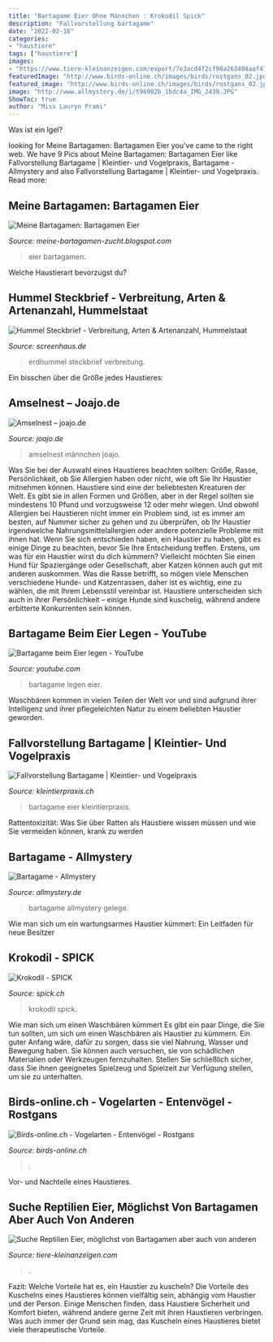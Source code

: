 ```yaml
---
title: "Bartagame Eier Ohne Männchen : Krokodil Spick"
description: "Fallvorstellung bartagame"
date: "2022-02-18"
categories:
- "haustiere"
tags: ["haustiere"]
images:
- "https://www.tiere-kleinanzeigen.com/export/7e3acd4f2cf98a263404aaf47262d.jpg"
featuredImage: "http://www.birds-online.ch/images/birds/rostgans_02.jpg"
featured_image: "http://www.birds-online.ch/images/birds/rostgans_02.jpg"
image: "http://www.allmystery.de/i/t96902b_1bdc4a_IMG_2439.JPG"
ShowToc: true
author: "Miss Lauryn Frami"
---
```



Was ist ein Igel?

	

		
looking for Meine Bartagamen: Bartagamen Eier you've came to the right web. We have 9 Pics about Meine Bartagamen: Bartagamen Eier like Fallvorstellung Bartagame | Kleintier- und Vogelpraxis, Bartagame - Allmystery and also Fallvorstellung Bartagame | Kleintier- und Vogelpraxis. Read more:
		
    
## Meine Bartagamen: Bartagamen Eier

<img loading=lazy src="https://2.bp.blogspot.com/-zt_w8O0XVZc/T5lSzbg49_I/AAAAAAAAAAU/E2N9mT-hNOM/s1600/PICT9718+-+Kopie.JPG" onerror="this.onerror=null;this.src='https://tse1.mm.bing.net/th?id=OIP.TUrrHhUbyGOvIG4by_IgOwHaFj&amp;pid=15.1';" alt="Meine Bartagamen: Bartagamen Eier">

_Source: meine-bartagamen-zucht.blogspot.com_

>eier bartagamen. 

	

Welche Haustierart bevorzugst du?

    
## Hummel Steckbrief - Verbreitung, Arten &amp; Artenanzahl, Hummelstaat

<img loading=lazy src="https://www.screenhaus.de/wp-content/uploads/2020/03/Erdhummel-1024x682.jpg" onerror="this.onerror=null;this.src='https://tse3.mm.bing.net/th?id=OIP.awpEf7AkQyogCCirtzH3YQHaE7&amp;pid=15.1';" alt="Hummel Steckbrief - Verbreitung, Arten &amp; Artenanzahl, Hummelstaat">

_Source: screenhaus.de_

>erdhummel steckbrief verbreitung. 

	

Ein bisschen über die Größe jedes Haustieres:

    
## Amselnest – Joajo.de

<img loading=lazy src="http://joajo.de/wp-content/uploads/2013/04/002251.jpg" onerror="this.onerror=null;this.src='https://tse4.mm.bing.net/th?id=OIP.NE_zYw9NsSKsSDgTRvRbEQHaFj&amp;pid=15.1';" alt="Amselnest – joajo.de">

_Source: joajo.de_

>amselnest männchen joajo. 

	

Was Sie bei der Auswahl eines Haustieres beachten sollten: Größe, Rasse, Persönlichkeit, ob Sie Allergien haben oder nicht, wie oft Sie Ihr Haustier mitnehmen können.
Haustiere sind eine der beliebtesten Kreaturen der Welt. Es gibt sie in allen Formen und Größen, aber in der Regel sollten sie mindestens 10 Pfund und vorzugsweise 12 oder mehr wiegen. Und obwohl Allergien bei Haustieren nicht immer ein Problem sind, ist es immer am besten, auf Nummer sicher zu gehen und zu überprüfen, ob Ihr Haustier irgendwelche Nahrungsmittelallergien oder andere potenzielle Probleme mit ihnen hat.
Wenn Sie sich entschieden haben, ein Haustier zu haben, gibt es einige Dinge zu beachten, bevor Sie Ihre Entscheidung treffen. Erstens, um was für ein Haustier wirst du dich kümmern? Vielleicht möchten Sie einen Hund für Spaziergänge oder Gesellschaft, aber Katzen können auch gut mit anderen auskommen. Was die Rasse betrifft, so mögen viele Menschen verschiedene Hunde- und Katzenrassen, daher ist es wichtig, eine zu wählen, die mit Ihrem Lebensstil vereinbar ist. Haustiere unterscheiden sich auch in ihrer Persönlichkeit – einige Hunde sind kuschelig, während andere erbitterte Konkurrenten sein können.

    
## Bartagame Beim Eier Legen - YouTube

<img loading=lazy src="https://i.ytimg.com/vi/DUCv8uiXdVI/hqdefault.jpg" onerror="this.onerror=null;this.src='https://tse2.mm.bing.net/th?id=OIP.0YaqliA5oa-gdLCevLQjiQHaFj&amp;pid=15.1';" alt="Bartagame beim Eier legen - YouTube">

_Source: youtube.com_

>bartagame legen eier. 

	

Waschbären kommen in vielen Teilen der Welt vor und sind aufgrund ihrer Intelligenz und ihrer pflegeleichten Natur zu einem beliebten Haustier geworden.

    
## Fallvorstellung Bartagame | Kleintier- Und Vogelpraxis

<img loading=lazy src="https://kleintierpraxis.ch/wp-content/uploads/2020/05/IMG-20200518-WA0018.jpg" onerror="this.onerror=null;this.src='https://tse1.mm.bing.net/th?id=OIP.R5HU1aXXiwOlnaZsrDiWgQHaJ4&amp;pid=15.1';" alt="Fallvorstellung Bartagame | Kleintier- und Vogelpraxis">

_Source: kleintierpraxis.ch_

>bartagame eier kleintierpraxis. 

	

Rattentoxizität: Was Sie über Ratten als Haustiere wissen müssen und wie Sie vermeiden können, krank zu werden

    
## Bartagame - Allmystery

<img loading=lazy src="http://www.allmystery.de/i/t96902b_1bdc4a_IMG_2439.JPG" onerror="this.onerror=null;this.src='https://tse1.mm.bing.net/th?id=OIP.FosNBsaYkmH2n1WF0rakzAHaFj&amp;pid=15.1';" alt="Bartagame - Allmystery">

_Source: allmystery.de_

>bartagame allmystery gelege. 

	

Wie man sich um ein wartungsarmes Haustier kümmert: Ein Leitfaden für neue Besitzer

    
## Krokodil - SPICK

<img loading=lazy src="https://www.spick.ch/wp-content/uploads/2018/04/Krokodil_spickipedia.jpg" onerror="this.onerror=null;this.src='https://tse1.mm.bing.net/th?id=OIP.8x-QX7lhgNbkbsQAAdFPCQHaE8&amp;pid=15.1';" alt="Krokodil - SPICK">

_Source: spick.ch_

>krokodil spick. 

	

Wie man sich um einen Waschbären kümmert
Es gibt ein paar Dinge, die Sie tun sollten, um sich um einen Waschbären als Haustier zu kümmern. Ein guter Anfang wäre, dafür zu sorgen, dass sie viel Nahrung, Wasser und Bewegung haben. Sie können auch versuchen, sie von schädlichen Materialien oder Werkzeugen fernzuhalten. Stellen Sie schließlich sicher, dass Sie ihnen geeignetes Spielzeug und Spielzeit zur Verfügung stellen, um sie zu unterhalten.

    
## Birds-online.ch - Vogelarten - Entenvögel - Rostgans

<img loading=lazy src="http://www.birds-online.ch/images/birds/rostgans_02.jpg" onerror="this.onerror=null;this.src='https://tse4.mm.bing.net/th?id=OIP.xS8pg1IY22Hhi7KQQSaecgHaE6&amp;pid=15.1';" alt="Birds-online.ch - Vogelarten - Entenvögel - Rostgans">

_Source: birds-online.ch_

>. 

	

Vor- und Nachteile eines Haustieres.

    
## Suche Reptilien Eier, Möglichst Von Bartagamen Aber Auch Von Anderen

<img loading=lazy src="https://www.tiere-kleinanzeigen.com/export/7e3acd4f2cf98a263404aaf47262d.jpg" onerror="this.onerror=null;this.src='https://tse3.mm.bing.net/th?id=OIP.HUvuq8p6WCPzcJ774HzoxwHaFj&amp;pid=15.1';" alt="Suche Reptilien Eier, möglichst von Bartagamen aber auch von anderen">

_Source: tiere-kleinanzeigen.com_

>. 

	

Fazit: Welche Vorteile hat es, ein Haustier zu kuscheln?
Die Vorteile des Kuschelns eines Haustieres können vielfältig sein, abhängig vom Haustier und der Person. Einige Menschen finden, dass Haustiere Sicherheit und Komfort bieten, während andere gerne Zeit mit ihren Haustieren verbringen. Was auch immer der Grund sein mag, das Kuscheln eines Haustieres bietet viele therapeutische Vorteile.

